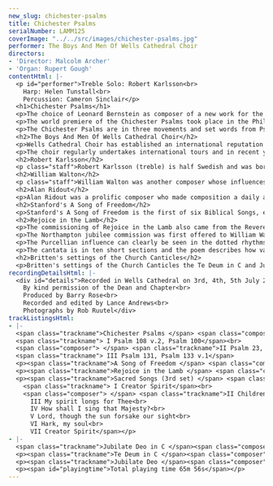 ```yaml
---
new_slug: chichester-psalms
title: Chichester Psalms
serialNumber: LAMM125
coverImage: "../../src/images/chichester-psalms.jpg"
performer: The Boys And Men Of Wells Cathedral Choir
directors:
- 'Director: Malcolm Archer'
- 'Organ: Rupert Gough'
contentHtml: |-
  <p id="performer">Treble Solo: Robert Karlsson<br>
    Harp: Helen Tunstall<br>
    Percussion: Cameron Sinclair</p>
  <h1>Chichester Psalms</h1>
  <p>The choice of Leonard Bernstein as composer of a new work for the 1965 Southern Cathedral's Festival at Chichester Cathedral was an inspired one, and the wisdom of the organist, John Birch, and the Dean, Walter Hussey in commissioning Bernstein ensured the creation of something different and exciting, a work which was destined to become firmly in the domain of significant choral compositions of the 20th century.</p>
  <p>The world premiere of the Chichester Psalms took place in the Philharmonic Hall, New York in 1965 with the composer conducting, followed by the performance in the Chichester Festival in July that year, conducted by John Birch. It quickly established itself as an enduringly popular work with choirs. Bernstein's stunning musicianship and instinctive talent as a composer had already been proven in his world famous works for the stage, most notably in West Side Story, a brilliant score which combines classical and popular styles in a clever, highly successful and racy manner. However, Bernstein as a composer for the church was a dimension waiting to be explored. Given his own Jewish roots, it is hardly surprising that he was attracted by the idea, nor surprising that he should choose the words of the Psalms and set them in Hebrew. Wisely, he provided two versions of the work, one for orchestra and a slimmed down, but no less effective, version for organ, harp and percussion.</p>
  <p>The Chichester Psalms are in three movements and set words from Psalms 108, 100, 23, 2 and Psalms 131 and 133. The work was Bernstein's first composition after his third Symphony, the Kaddish Symphony. Both works have strongly Jewish influences, but where the Symphony is full of tension and despair, the Chichester Psalms is serene and joyful. It is a strongly tonal work showing Bernstein's reaction against a period of experimentation with twelve tone music, an experiment which he ultimately discarded as being untrue to his own natural musical personality: 'It just wasn't my music, it wasn't honest'. The declamatory opening uses the interval of the seventh, (an interval that pervades both the first and last movements) followed by an extrovert and highly rhythmic setting of Psalm 100. The serene second movement is the setting of Psalm 23, and opens with a lyrical solo to be sung by either a boy or a counter-tenor. The chorus sopranos echo the solo song until the serenity is broken by the men's voices singing verses from Psalm 2; 'Why do the heathen so furiously rage together', though the calm mood of the opening returns later. After an opening prelude to the third movement, reflecting some of the discord and tension of the second movement, the tranquil mood returns with a hushed and flowing melody in 10/4, a setting of Psalm 131 and the first verse of Psalm 133. Here, perhaps for the first time in the work, we catch a glimpse of Bernstein the stage composer, with his bursting melodic exuberance. The work ends with quiet and peaceful unaccompanied singing of the words;'behold how good and joyful a thing it is; brethren to dwell together in unity'.</p>
  <h2>The Boys And Men Of Wells Cathedral Choir</h2>
  <p>Wells Cathedral Choir has established an international reputation through its many recordings, broadcasts and tours. The choir, which sings the daily services in the cathedral, has an extensive repertoire from all historical periods. The music foundation at Wells consists of 18 boy choristers and 18 girl choristers (two separate choirs) 9 vicars choral, 3 choral scholars and 3 organists. The history of the choir is as old as the building itself and records of the Vicars Choral go back to 1136. It is known that there were boys singing in Wells even earlier than that. In the fourteenth century, the Bishop provided the choir with a proper income and built Vicars Close, a unique mediaeval street which still exists today housing all the organists and choirmen. In recent years the choir has included choral scholars who are either gap year students or postgraduates who serve for one or two years.</p>
  <p>The choir regularly undertakes international tours and in recent years it has visited Canada, the USA, France, Italy, Germany, Brazil, Singapore and New Zealand. The Choir makes an average of two recordings each year, and the Vicars Choral have also produced several recordings on their own of both sacred and secular repertoire.</p>
  <h2>Robert Karlsson</h2>
  <p class="staff">Robert Karlsson (treble) is half Swedish and was born in Orebro in 1987. He comes from a musical family; his stepfather works in the music business and his grandmother was a professional singer in Sweden. He is the oldest of five children, and he lives in Highbridge in Somerset. Robert became a chorister at Wells Cathedral and a pupil at Wells Cathedral School in September 1996 and since then he has become a regular soloist with the choir as well as Deputy Head Chorister. He has twice been a finalist in the BBC Young Chorister of the Year competition and has already sung solos on several recordings with the Cathedral Choir. When Robert is not singing, he can be found enjoying a variety of sports including rugby, football, hockey and judo.</p>
  <h2>William Walton</h2>
  <p class="staff">William Walton was another composer whose influences were in some way shaped by English Cathedral Music. He entered the choir school at Christ Church, Oxford in 1912, where he remained for six years as both chorister and undergraduate. His earliest compositions date from this time, and his Jubilate Deo also has close Christ Church connections. It was written in 1972 for the English Bach Festival and given its first performance in the Cathedral under Simon Preston, with Stephen Darlington playing the organ. Walton was present to hear it. It is a rhythmically clear-cut and exuberant setting, with double choir writing at the opening, though the central section for soloists has a more gentle treatment for the words'Be ye sure that the Lord he is God'.</p>
  <h2>Alan Ridout</h2>
  <p>Alan Ridout was a prolific composer who made composition a daily and enjoyable discipline. His wide range of works include choral and organ music, chamber music, ballets, operettas and orchestral works. He also taught composition. For the majority of his working life, he lived in the shadow of cathedral music and never more fruitfully than in Canterbury, where his musical relationship with Allan Wicks was creative and productive. It was for him that he wrote his first and second sets of Sacred Songs. Alan Ridout was very drawn by the sound of different cathedral choirs with their own distinctive characteristics, and it was after hearing the sound of Guildford Cathedral boys under Barry Rose in a TV documentary about Ridout's work'Moses and the Red Sea', that he wrote his Sacred Songs, set 3 dedicating them to the Guildford choristers. Since Guildford Cathedral was dedicated to the Holy Spirit, Barry Rose suggested that a Whitsuntide theme would be appropriate, as exemplified in the opening song which is repeated at the end;'Creator Spirit, by whose Aid'.</p>
  <h2>Stanford's A Song of Freedom</h2>
  <p>Stanford's A Song of Freedom is the first of six Biblical Songs, each bearing a specific title; others include 'A Song of Peace' and 'A Song of Wisdom'. They were published in 1909 and'A Song of Freedom' was written for the voice of baritone Harry Plunket Greene (1865-1936) who was a good friend of Stanford's. It sets verses 1-4 and 5-7 from Psalm 126 as two verses each followed by the refrain 'whereof we rejoice'. Stanford intended each of these songs to be followed by an arrangement of a well-known hymn, in this case;'Let us with a gladsome mind'</p>
  <h2>Rejoice in the Lamb</h2>
  <p>The commissioning of Rejoice in the Lamb also came from the Reverend Walter Hussey, then vicar of St Matthew's Church, Northampton, who was looking for a commissioned work to celebrate the jubilee of the building in 1943. Hussey, always a great patron of the arts, commissioned not only from composers but also artists and sculptors while he was at Northampton. These included Henry Moore and Graham Sutherland and later, when he was Dean of Chichester, John Piper amongst others.</p>
  <p>The Northampton jubilee commission was first offered to William Walton, who declined, whereupon it was offered to Benjamin Britten, who accepted. This festival cantata is scored for soloists, choir and organ and Britten chooses words from the rambling and chaotic, yet highly visionary poem Jubilate Agno by Christopher Smart, written while Smart was in a mental institution. It had been published for the first time in 1939 and Britten was introduced to it while he was in America. As Peter Porter observed:'Smart captures in his poem an innocence known only perhaps to children and the benignly insane, and in doing so shows the rest of us... that heaven does indeed lie about us'. Humphrey Carpenter, Britten's biographer, describes Rejoice in the Lamb as standing as a pair and in relation to Serenade as A Ceremony of Carols does to Hymn to St. Cecilia. '....the influence of Purcell is perceptible for the first time in Britten's music. Once more innocence is depicted in musical simplicity'.</p>
  <p>The Purcellian influence can clearly be seen in the dotted rhythms of the Hallelujah section. It is the sheer economy of musical means which makes this work so magical. There is never a wasted note and the opening of the work is simplicity itself, with unison writing which rarely moves away from middle C, the note which is the start of every child's musical knowledge.</p>
  <p>The cantata is in ten short sections and the poem describes how various aspects of creation worship God, each in their own fashion. The lyrical writing for 'my cat Jeoffry' is given to a boy soloist, and the organ accompaniment paints with vivid colour the feline athleticism of the cat 'wreathing his body seven times round with elegant quickness'. Equally athletic is the mouse, sung by the alto, whilst calm and poetic are the flowers, lyrically painted by the tenor soloist. Smart personifies the flower as 'glorifying God' and 'the root parries the adversary' whilst Britten's music responds with sublime integrity. Smart also describes his own suffering and likens the misunderstanding and mistreatment he has suffered to the suffering of Christ, though Christ's deliverance from these is an occasion to praise him. The bass solo in the eighth section describes four letters of the alphabet (ÔH is a spirit' being a pun on 'aspirate') and the ninth section for full chorus describes the musical instruments and how they praise God, before the Hallelujah section returns to finish the work.</p>
  <h2>Britten's settings of the Church Canticles</h2>
  <p>Britten's settings of the Church Canticles the Te Deum in C and Jubilate Deo though written at separate times, work well as a pair, since they are in the same key. The Te Deum was written for Maurice Vinden and the choir of St Mark's, North Audley Street, London, and the Jubilate for the choir of St. George's Chapel, Windsor, at the request of H.R.H. the Duke of Edinburgh. Britten's ingenious and original treatment of these texts reflects the musical imagination of a man unhampered by the sound of other familiar settings. Since he was not a church musician, he was able to approach these commissions from an entirely fresh viewpoint, and in so doing he created two enduring masterpieces. Again, musical simplicity is the key, and never more effectively than in the opening of the Te Deum in C which is built entirely on various inversions of a C major chord. The words'Thou art the King of glory, O Christ' are seen through the eyes of a child, with a hauntingly lyrical treble solo. The vocal writing throughout the work is always colourfully and perfectly matched to the words, and the organ part is always supportive, effective and never lacking in interest. The charming Jubilate Deo is a concise and vivacious setting with a lively accompaniment and the bell-like opening consists of answering phrases from the upper and lower voices.</p>
recordingDetailsHtml: |-
  <div id="details">Recorded in Wells Cathedral on 3rd, 4th, 5th July 2000<br>
    By kind permission of the Dean and Chapter<br>
    Produced by Barry Rose<br>
    Recorded and edited by Lance Andrews<br>
    Photographs by Rob Ruutel</div>
trackListingsHtml:
- |-
  <span class="trackname">Chichester Psalms </span> <span class="composer">Leonard Bernstein</span><br>
  <span class="trackname"> I Psalm 108 v.2, Psalm 100</span><br>
  <span class="composer"> </span> <span class="trackname">II Psalm 23, Psalm 2 vv.1-4</span><br>
  <span class="trackname"> III Psalm 131, Psalm 133 v.1</span>
  <p><span class="trackname">A Song of Freedom </span> <span class="composer">Charles Villiers Stanford</span></p>
  <p><span class="trackname">Rejoice in the Lamb </span> <span class="composer">Benjamin Britten</span></p>
  <p><span class="trackname">Sacred Songs (3rd set) </span> <span class="composer">Alan Ridout</span><br>
    <span class="trackname"> I Creator Spirit</span><br>
    <span class="composer"> </span> <span class="trackname">II Children of the Heavenly King<br>
      III My spirit longs for Thee<br>
      IV How shall I sing that Majesty?<br>
      V Lord, though the sun forsake our sight<br>
      VI Hark, my soul<br>
      VII Creator Spirit</span></p>
- |-
  <span class="trackname">Jubilate Deo in C </span><span class="composer">Benjamin Britten</span>
  <p><span class="trackname">Te Deum in C </span><span class="composer">Benjamin Britten</span></p>
  <p><span class="trackname">Jubilate Deo </span><span class="composer">William Walton</span></p>
  <p><span id="playingtime">Total playing time 65m 56s</span></p>
---
```


